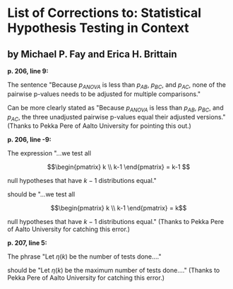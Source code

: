 # List of Corrections to: Statistical Hypothesis Testing in Context
## by Michael P. Fay and Erica H. Brittain


  **p. 206, line 9:**

  The sentence
  "Because $p_{ANOVA}$ is less than $p_{AB}$, $p_{BC}$, and $p_{AC}$, none of the pairwise p-values needs to be adjusted for multiple comparisons."

  Can be more clearly stated as
  "Because $p_{ANOVA}$ is less than $p_{AB}$, $p_{BC}$, and $p_{AC}$, the three unadjusted pairwise p-values equal their adjusted versions." (Thanks to Pekka Pere of Aalto University for pointing this out.)

  **p. 206, line -9:** 
   
   The expression
   "...we test all
   
```math
\begin{pmatrix}
k \\
k-1
\end{pmatrix}
= k-1 
```

null hypotheses that have $k-1$ distributions equal."

should be
"...we test all   

```math
\begin{pmatrix}
k \\
k-1
\end{pmatrix}
= k
```

null hypotheses that have $k-1$ distributions equal." (Thanks to Pekka Pere of Aalto University for catching this error.)

 **p. 207, line 5:** 

 The phrase 
 "Let $\eta(k)$ be the number of tests done...." 
 
 should be 
 "Let $\eta(k)$ be the maximum number of tests done...." (Thanks to Pekka Pere of Aalto University for catching this error.)
